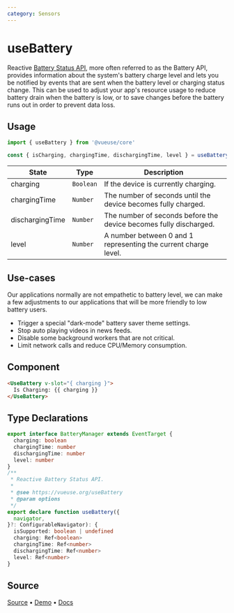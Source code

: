 ```yaml
---
category: Sensors
---
```


# useBattery

Reactive [Battery Status API](https://developer.mozilla.org/en-US/docs/Web/API/Battery_Status_API), more often referred to as the Battery API, provides information about the system's battery charge level and lets you be notified by events that are sent when the battery level or charging status change. This can be used to adjust your app's resource usage to reduce battery drain when the battery is low, or to save changes before the battery runs out in order to prevent data loss.

## Usage

```js
import { useBattery } from '@vueuse/core'

const { isCharging, chargingTime, dischargingTime, level } = useBattery()
```

| State           | Type      | Description                                                       |
| --------------- | --------- | ----------------------------------------------------------------- |
| charging        | `Boolean` | If the device is currently charging.                              |
| chargingTime    | `Number`  | The number of seconds until the device becomes fully charged.     |
| dischargingTime | `Number`  | The number of seconds before the device becomes fully discharged. |
| level           | `Number`  | A number between 0 and 1 representing the current charge level.   |

## Use-cases

Our applications normally are not empathetic to battery level, we can make a few adjustments to our applications that will be more friendly to low battery users.

- Trigger a special "dark-mode" battery saver theme settings.
- Stop auto playing videos in news feeds.
- Disable some background workers that are not critical.
- Limit network calls and reduce CPU/Memory consumption.


## Component
```html
<UseBattery v-slot="{ charging }">
  Is Charging: {{ charging }}
</UseBattery>
```

<!--FOOTER_STARTS-->
## Type Declarations

```typescript
export interface BatteryManager extends EventTarget {
  charging: boolean
  chargingTime: number
  dischargingTime: number
  level: number
}
/**
 * Reactive Battery Status API.
 *
 * @see https://vueuse.org/useBattery
 * @param options
 */
export declare function useBattery({
  navigator,
}?: ConfigurableNavigator): {
  isSupported: boolean | undefined
  charging: Ref<boolean>
  chargingTime: Ref<number>
  dischargingTime: Ref<number>
  level: Ref<number>
}
```

## Source

[Source](https://github.com/vueuse/vueuse/blob/main/packages/core/useBattery/index.ts) • [Demo](https://github.com/vueuse/vueuse/blob/main/packages/core/useBattery/demo.vue) • [Docs](https://github.com/vueuse/vueuse/blob/main/packages/core/useBattery/index.md)


<!--FOOTER_ENDS-->
